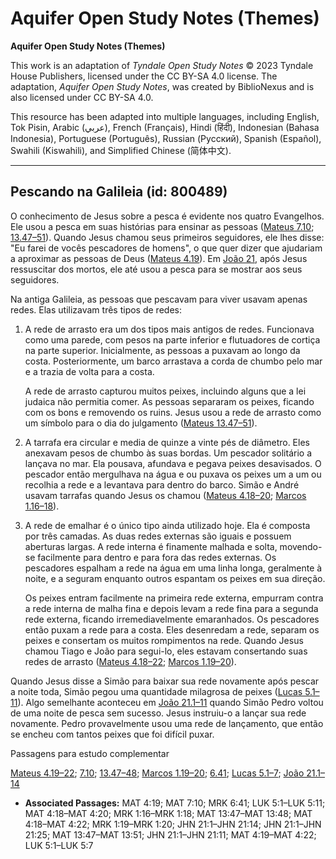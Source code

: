 # Aquifer Open Study Notes (Themes)

**Aquifer Open Study Notes (Themes)**

This work is an adaptation of *Tyndale Open Study Notes* © 2023 Tyndale House Publishers, licensed under the CC BY\-SA 4\.0 license. The adaptation, *Aquifer Open Study Notes*, was created by BiblioNexus and is also licensed under CC BY\-SA 4\.0\.

This resource has been adapted into multiple languages, including English, Tok Pisin, Arabic (عربي), French (Français), Hindi (हिंदी), Indonesian (Bahasa Indonesia), Portuguese (Português), Russian (Русский), Spanish (Español), Swahili (Kiswahili), and Simplified Chinese (简体中文).



--------------------------------

## Pescando na Galileia (id: 800489)

O conhecimento de Jesus sobre a pesca é evidente nos quatro Evangelhos. Ele usou a pesca em suas histórias para ensinar as pessoas ([Mateus 7\.10](https://ref.ly/Matt7:10); [13\.47–51](https://ref.ly/Matt13:47-Matt13:51)). Quando Jesus chamou seus primeiros seguidores, ele lhes disse: "Eu farei de vocês pescadores de homens", o que quer dizer que ajudariam a aproximar as pessoas de Deus ([Mateus 4\.19](https://ref.ly/Matt4:19)). Em [João 21](https://ref.ly/John21:1-John21:25), após Jesus ressuscitar dos mortos, ele até usou a pesca para se mostrar aos seus seguidores.

Na antiga Galileia, as pessoas que pescavam para viver usavam apenas redes. Elas utilizavam três tipos de redes:

1. A rede de arrasto era um dos tipos mais antigos de redes. Funcionava como uma parede, com pesos na parte inferior e flutuadores de cortiça na parte superior. Inicialmente, as pessoas a puxavam ao longo da costa. Posteriormente, um barco arrastava a corda de chumbo pelo mar e a trazia de volta para a costa.

    A rede de arrasto capturou muitos peixes, incluindo alguns que a lei judaica não permitia comer. As pessoas separaram os peixes, ficando com os bons e removendo os ruins. Jesus usou a rede de arrasto como um símbolo para o dia do julgamento ([Mateus 13\.47–51](https://ref.ly/Matt13:47-Matt13:51)).

2. A tarrafa era circular e media de quinze a vinte pés de diâmetro. Eles anexavam pesos de chumbo às suas bordas. Um pescador solitário a lançava no mar. Ela pousava, afundava e pegava peixes desavisados. O pescador então mergulhava na água e ou puxava os peixes um a um ou recolhia a rede e a levantava para dentro do barco. Simão e André usavam tarrafas quando Jesus os chamou ([Mateus 4\.18–20](https://ref.ly/Matt4:18-Matt4:20); [Marcos 1\.16–18](https://ref.ly/Mark1:16-Mark1:18)).
3. A rede de emalhar é o único tipo ainda utilizado hoje. Ela é composta por três camadas. As duas redes externas são iguais e possuem aberturas largas. A rede interna é finamente malhada e solta, movendo\-se facilmente para dentro e para fora das redes externas. Os pescadores espalham a rede na água em uma linha longa, geralmente à noite, e a seguram enquanto outros espantam os peixes em sua direção.

    Os peixes entram facilmente na primeira rede externa, empurram contra a rede interna de malha fina e depois levam a rede fina para a segunda rede externa, ficando irremediavelmente emaranhados. Os pescadores então puxam a rede para a costa. Eles desenredam a rede, separam os peixes e consertam os muitos rompimentos na rede. Quando Jesus chamou Tiago e João para segui\-lo, eles estavam consertando suas redes de arrasto ([Mateus 4\.18–22](https://ref.ly/Matt4:18-Matt4:22); [Marcos 1\.19–20](https://ref.ly/Mark1:19-Mark1:20)).

Quando Jesus disse a Simão para baixar sua rede novamente após pescar a noite toda, Simão pegou uma quantidade milagrosa de peixes ([Lucas 5\.1–11](https://ref.ly/Luke5:1-Luke5:11)). Algo semelhante aconteceu em [João 21\.1–11](https://ref.ly/John21:1-John21:11) quando Simão Pedro voltou de uma noite de pesca sem sucesso. Jesus instruiu\-o a lançar sua rede novamente. Pedro provavelmente usou uma rede de lançamento, que então se encheu com tantos peixes que foi difícil puxar.

Passagens para estudo complementar

[Mateus 4\.19–22](https://ref.ly/Matt4:19-Matt4:22); [7\.10](https://ref.ly/Matt7:10); [13\.47–48](https://ref.ly/Matt13:47-Matt13:48); [Marcos 1\.19–20](https://ref.ly/Mark1:19-Mark1:20); [6\.41](https://ref.ly/Mark6:41); [Lucas 5\.1–7](https://ref.ly/Luke5:1-Luke5:7); [João 21\.1–14](https://ref.ly/John21:1-John21:14)

* **Associated Passages:** MAT 4:19; MAT 7:10; MRK 6:41; LUK 5:1–LUK 5:11; MAT 4:18–MAT 4:20; MRK 1:16–MRK 1:18; MAT 13:47–MAT 13:48; MAT 4:18–MAT 4:22; MRK 1:19–MRK 1:20; JHN 21:1–JHN 21:14; JHN 21:1–JHN 21:25; MAT 13:47–MAT 13:51; JHN 21:1–JHN 21:11; MAT 4:19–MAT 4:22; LUK 5:1–LUK 5:7

